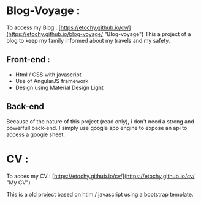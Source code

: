 # Blog-Voyage :
To access my Blog : [https://etochy.github.io/cv/](https://etochy.github.io/blog-voyage/ "Blog-voyage")
This a project of a blog to keep my family informed about my travels and my safety.

## Front-end :
* Html / CSS with javascript
* Use of AngularJS framework
* Design using Material Design Light

## Back-end
Because of the nature of this project (read only), i don't need a strong and powerfull back-end.
I simply use google app engine to expose an api to access a google sheet.

# CV :
To acces my CV : [https://etochy.github.io/cv/](https://etochy.github.io/cv/ "My CV")

This is a old project based on htlm / javascript using a bootstrap template.

